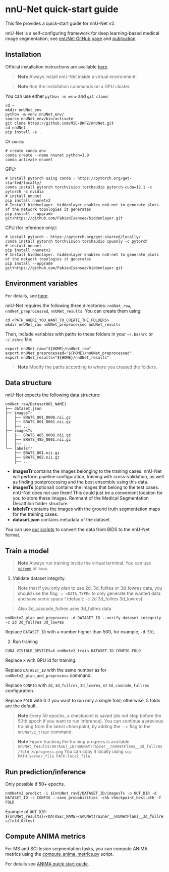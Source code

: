 # nnU-Net quick-start guide

This file provides a quick-start guide for nnU-Net v2.

nnU-Net is a self-configuring framework for deep learning-based medical image segmentation; see [nnUNet GitHub page](https://github.com/MIC-DKFZ/nnUNet) and [publication](https://www.nature.com/articles/s41592-020-01008-z).

## Installation

Official installation instructions are available [here](https://github.com/MIC-DKFZ/nnUNet/blob/master/documentation/installation_instructions.md#installation-instructions).

> **Note**
> Always install nnU-Net inside a virtual environment.

> **Note**
> Run the installation commands on a GPU cluster.

You can use either `python -m venv` and `git clone`:

```console
cd ~
mkdir nnUNet_env
python -m venv nnUNet_env/
source nnUNet_env/bin/activate
git clone https://github.com/MIC-DKFZ/nnUNet.git
cd nnUNet
pip install -e .
```

Or `conda`:


```console
# create conda env
conda create --name nnunet python=3.9
conda activate nnunet
```

GPU:

```console
# install pytorch using conda - https://pytorch.org/get-started/locally/
conda install pytorch torchvision torchaudio pytorch-cuda=12.1 -c pytorch -c nvidia
# install nnunet
pip install nnunetv2
# Install hiddenlayer. hiddenlayer enables nnU-net to generate plots of the network topologies it generates
pip install --upgrade git+https://github.com/FabianIsensee/hiddenlayer.git
```

CPU (for inference only):

```console
# install pytorch - https://pytorch.org/get-started/locally/
conda install pytorch torchvision torchaudio cpuonly -c pytorch
# install nnunet
pip install nnunetv2
# Install hiddenlayer. hiddenlayer enables nnU-net to generate plots of the network topologies it generates
pip install --upgrade git+https://github.com/FabianIsensee/hiddenlayer.git
```

## Environment variables

For details, see [here](https://github.com/MIC-DKFZ/nnUNet/blob/master/documentation/set_environment_variables.md#linux--macos).

nnU-Net requires the following three directories: `nnUNet_raw`, `nnUNet_preprocessed`, `nnUNet_results`. You can create them using:

```console
cd <PATH_WHERE_YOU_WANT_TO_CREATE_THE_FOLDERS>
mkdir nnUNet_raw nnUNet_preprocessed nnUNet_results
```

Then, include variables with paths to these folders in your `~/.bashrc` or `~/.zshrc` file:

```
export nnUNet_raw="${HOME}/nnUNet_raw"
export nnUNet_preprocessed="${HOME}/nnUNet_preprocessed"
export nnUNet_results="${HOME}/nnUNet_results"
```

> **Note**
> Modify the paths according to where you created the folders.

## Data structure

nnU-Net expects the following data structure:

```
nnUNet_raw/Dataset001_NAME1
├── dataset.json
├── imagesTr
│   ├── BRATS_001_0000.nii.gz
│   ├── BRATS_001_0001.nii.gz
│   ├── ...
├── imagesTs
│   ├── BRATS_485_0000.nii.gz
│   ├── BRATS_485_0001.nii.gz
│   ├── ...
└── labelsTr
    ├── BRATS_001.nii.gz
    ├── BRATS_002.nii.gz
    ├── ...
```

- **imagesTr** contains the images belonging to the training cases. nnU-Net will perform pipeline configuration, training with 
cross-validation, as well as finding postprocessing and the best ensemble using this data. 
- **imagesTs** (optional) contains the images that belong to the test cases. nnU-Net does not use them! This could just 
be a convenient location for you to store these images. Remnant of the Medical Segmentation Decathlon folder structure.
- **labelsTr** contains the images with the ground truth segmentation maps for the training cases. 
- **dataset.json** contains metadata of the dataset.
  
You can use [our scripts](https://github.com/ivadomed/utilities/tree/main/dataset_conversion) to convert the data from BIDS to the nnU-Net format. 

## Train a model

> **Note**
> Always run training inside the virtual terminal. You can use [`screen`](https://intranet.neuro.polymtl.ca/geek-tips/bash-shell/README.html#screen-for-background-processes) or `tmux`.

1. Validate dataset integrity.
> Note that if you only plan to use 2d, 3d_fullres or 3d_lowres data, you should use the flag `-c <DATA_TYPE>` to only generate the wanted data and save some space ! (default: -c 2d 3d_fullres 3d_lowres)

> Also 3d_cascade_fullres uses 3d_fullres data

```
nnUNetv2_plan_and_preprocess -d DATASET_ID --verify_dataset_integrity -c 2d 3d_fullres 3d_lowres
```

Replace `DATASET_ID` with a number higher than 500, for example, `-d 501`.

2. Run training

``` 
CUDA_VISIBLE_DEVICES=X nnUNetv2_train DATASET_ID CONFIG FOLD
```

Replace `X` with GPU id for training.

Replace `DATASET_ID` with the same number as for `nnUNetv2_plan_and_preprocess` command.

Replace `CONFIG` with `2d`, `3d_fullres`, `3d_lowres`, or `3d_cascade_fullres` configuration.

Replace `FOLD` with 0 if you want to run only a single fold; otherwise, 5 folds are the default.

> **Note**
> Every 50 epochs, a checkpoint is saved (do not stop before the 50th epoch if you want to run inference). You can continue a previous training from the latest checkpoint, by adding the `--c` flag to the `nnUNetv2_train` command.

> **Note**
> Figure tracking the training progress is available `nnUNet_results/DATASET_ID/nnUNetTrainer__nnUNetPlans__3d_fullres/fold_X/progress.png`
You can copy it locally using `scp PATH:server_file PATH:local_file`


## Run prediction/inference

Only possible if 50+ epochs.

```
nnUNetv2_predict -i ${nnUNet_raw}/DATASET_ID/imagesTs -o OUT_DIR -d DATASET_ID -c CONFIG --save_probabilities -chk checkpoint_best.pth -f FOLD
```

Example of `OUT_DIR`: `${nnUNet_results}/<DATASET_NAME>/nnUNetTrainer__nnUNetPlans__3d_fullres/fold_0/test`

## Compute ANIMA metrics

For MS and SCI lesion segmentation tasks, you can compute ANIMA metrics using the [compute_anima_metrics.py](https://github.com/ivadomed/model_seg_sci/blob/main/testing/compute_anima_metrics.py) script.

For details see [ANIMA quick start guide](ANIMA_quick_start_guide.md).
